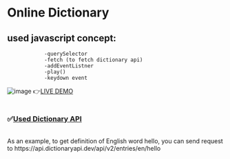 # Online Dictionary
## used javascript concept:
                -querySelector
                -fetch (to fetch dictionary api)
                -addEventListner
                -play()
                -keydown event

![image](https://github.com/PrashantScripter/Online-Dictionary/assets/123546189/5ada2daa-53ad-4140-a784-0afea5f93f6c)
👉[LIVE DEMO](https://prashantscripter.github.io/Online-Dictionary/)
<br>
<br>
### ✅[Used Dictionary API](https://dictionaryapi.dev/)
<br>
As an example, to get definition of English word hello, you can send request to
https://api.dictionaryapi.dev/api/v2/entries/en/hello

